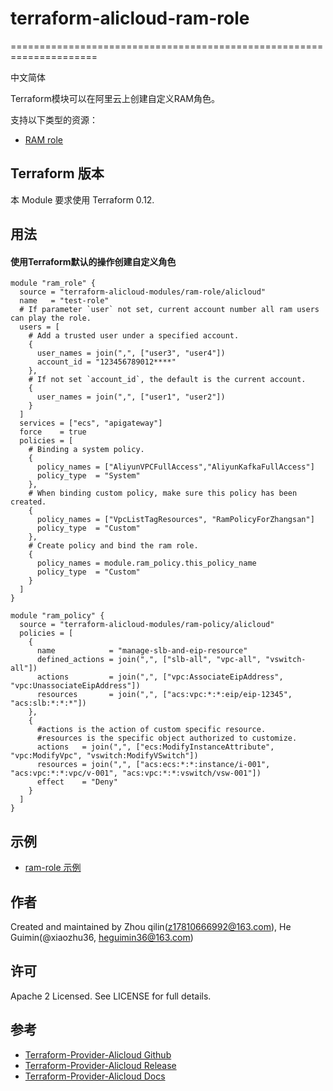 # terraform-alicloud-ram-role
=====================================================================

中文简体 

Terraform模块可以在阿里云上创建自定义RAM角色。

支持以下类型的资源：

* [RAM role](https://www.terraform.io/docs/providers/alicloud/r/ram_role.html)

## Terraform 版本

本 Module 要求使用 Terraform 0.12.

## 用法

#### 使用Terraform默认的操作创建自定义角色

```hcl
module "ram_role" {
  source = "terraform-alicloud-modules/ram-role/alicloud"
  name   = "test-role"
  # If parameter `user` not set, current account number all ram users can play the role. 
  users = [
    # Add a trusted user under a specified account.
    {
      user_names = join(",", ["user3", "user4"])
      account_id = "123456789012****"
    },
    # If not set `account_id`, the default is the current account.
    {
      user_names = join(",", ["user1", "user2"])
    }
  ]
  services = ["ecs", "apigateway"]
  force    = true
  policies = [
    # Binding a system policy.
    {
      policy_names = ["AliyunVPCFullAccess","AliyunKafkaFullAccess"]
      policy_type  = "System"
    },
    # When binding custom policy, make sure this policy has been created.
    {
      policy_names = ["VpcListTagResources", "RamPolicyForZhangsan"]
      policy_type  = "Custom"
    },
    # Create policy and bind the ram role.
    {
      policy_names = module.ram_policy.this_policy_name
      policy_type  = "Custom"
    }
  ]
}

module "ram_policy" {
  source = "terraform-alicloud-modules/ram-policy/alicloud"
  policies = [
    {
      name            = "manage-slb-and-eip-resource"
      defined_actions = join(",", ["slb-all", "vpc-all", "vswitch-all"])
      actions         = join(",", ["vpc:AssociateEipAddress", "vpc:UnassociateEipAddress"])
      resources       = join(",", ["acs:vpc:*:*:eip/eip-12345", "acs:slb:*:*:*"])
    },
    {
      #actions is the action of custom specific resource.
      #resources is the specific object authorized to customize.
      actions   = join(",", ["ecs:ModifyInstanceAttribute", "vpc:ModifyVpc", "vswitch:ModifyVSwitch"])
      resources = join(",", ["acs:ecs:*:*:instance/i-001", "acs:vpc:*:*:vpc/v-001", "acs:vpc:*:*:vswitch/vsw-001"])
      effect    = "Deny"
    }
  ]
}
```

## 示例

* [ram-role 示例](https://github.com/terraform-alicloud-modules/terraform-alicloud-ram-role/tree/master/examples/ram-role)


作者
-------
Created and maintained by Zhou qilin(z17810666992@163.com), He Guimin(@xiaozhu36, heguimin36@163.com)

许可
----
Apache 2 Licensed. See LICENSE for full details.

参考
---------
* [Terraform-Provider-Alicloud Github](https://github.com/terraform-providers/terraform-provider-alicloud)
* [Terraform-Provider-Alicloud Release](https://releases.hashicorp.com/terraform-provider-alicloud/)
* [Terraform-Provider-Alicloud Docs](https://www.terraform.io/docs/providers/alicloud/index.html)

